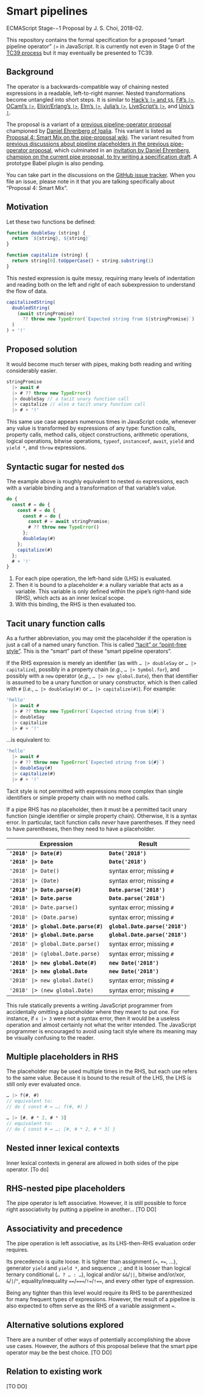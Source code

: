 # Smart pipelines
ECMAScript Stage-−1 Proposal by J. S. Choi, 2018-02.

This repository contains the formal specification for a proposed “smart pipeline operator” `|>` in JavaScript. It is currently not even in Stage 0 of the [TC39 process](https://tc39.github.io/process-document/) but it may eventually be presented to TC39.

## Background
The operator is a backwards-compatible way of chaining nested expressions in a readable, left-to-right manner. Nested transformations become untangled into short steps. It is similar to [Hack’s `|>` and `$$`](https://docs.hhvm.com/hack/operators/pipe-operator), [F#’s `|>`](https://docs.microsoft.com/en-us/dotnet/fsharp/language-reference/functions/index#function-composition-and-pipelining), [OCaml’s `|>`](http://blog.shaynefletcher.org/2013/12/pipelining-with-operator-in-ocaml.html), [Elixir/Erlang’s `|>`](https://elixir-lang.org/getting-started/enumerables-and-streams.html), [Elm’s `|>`](http://elm-lang.org/docs/syntax#infix-operators), [Julia’s `|>`](https://docs.julialang.org/en/stable/stdlib/base/#Base.:|>), [LiveScript’s `|>`](http://livescript.net/#operators-piping), and [Unix’s `|`](https://en.wikipedia.org/wiki/Pipeline_(Unix)).

The proposal is a variant of a [previous pipeline-operator proposal](https://github.com/tc39/proposal-pipeline-operator) championed by [Daniel Ehrenberg of Igalia](https://github.com/littledan). This variant is listed as [Proposal 4: Smart Mix on the pipe-proposal wiki](https://github.com/tc39/proposal-pipeline-operator/wiki#proposal-4-smart-mix). The variant resulted from [previous discussions about pipeline placeholders in the previous pipe-operator proposal](https://github.com/tc39/proposal-pipeline-operator/issues?q=placeholder), which culminated in an [invitation by Daniel Ehrenberg, champion on the current pipe proposal, to try writing a specification draft](https://github.com/tc39/proposal-pipeline-operator/issues/89#issuecomment-363853394). A prototype Babel plugin is also pending.

You can take part in the discussions on the [GitHub issue tracker](https://github.com/tc39/proposal-dynamic-import/issues). When you file an issue, please note in it that you are talking specifically about “Proposal 4: Smart Mix”.

## Motivation
Let these two functions be defined:

```js
function doubleSay (string) {
  return `${string}, ${string}`
}

function capitalize (string) {
  return string[0].toUpperCase() + string.substring(1)
}
```

This nested expression is quite messy, requiring many levels of indentation and reading both on the left and right of each subexpression to understand the flow of data.

```js
capitalizedString(
  doubledString(
    (await stringPromise)
      ?? throw new TypeError(`Expected string from ${stringPromise}`)
  )
) + '!'
```

## Proposed solution
It would become much terser with pipes, making both reading and writing considerably easier.

```js
stringPromise
  |> await #
  |> # ?? throw new TypeError()
  |> doubleSay // a tacit unary function call
  |> capitalize // also a tacit unary function call
  |> # + '!'
```

This same use case appears numerous times in JavaScript code, whenever any value is transformed by expressions of any type: function calls, property calls, method calls, object constructions, arithmetic operations, logical operations, bitwise operations, `typeof`, `instanceof`, `await`, `yield` and `yield *`, and `throw` expressions.

## Syntactic sugar for nested `do`s
The example above is roughly equivalent to nested `do` expressions, each with a variable binding and a transformation of that variable’s value.

```js
do {
  const # = do {
    const # = do {
      const # = do {
        const # = await stringPromise;
        # ?? throw new TypeError()
      };
      doubleSay(#)
    };
    capitalize(#)
  };
  # + '!'
}
```

1. For each pipe operation, the left-hand side (LHS) is evaluated.
2. Then it is bound to a placeholder `#`: a nullary variable that acts as a variable. This variable is only defined within the pipe’s right-hand side (RHS), which acts as an inner lexical scope.
3. With this binding, the RHS is then evaluated too.

## Tacit unary function calls
As a further abbreviation, you may omit the placeholder if the operation is just a call of a named unary function. This is called [“tacit” or “point-free style”](https://en.wikipedia.org/wiki/Tacit_programming). This is the “smart” part of these “smart pipeline operators”.

If the RHS expression is merely an identifier (as with `… |> doubleSay` or `… |> capitalize`), possibly in a property chain (<i lang=lt>e.g.</i>, `… |> Symbol.for`), and possibly with a `new` operator (<i lang=lt>e.g.</i>, `… |> new global.Date`), then that identifier is assumed to be a unary function or unary constructor, which is then called with `#` (<i lang=lt>i.e.</i>, `… |> doubleSay(#)` or `… |> capitalize(#)`). For example:

```js
'hello'
  |> await #
  |> # ?? throw new TypeError(`Expected string from ${#}`)
  |> doubleSay
  |> capitalize
  |> # + '!'
```

…is equivalent to:
```js
'hello'
  |> await #
  |> # ?? throw new TypeError(`Expected string from ${#}`)
  |> doubleSay(#)
  |> capitalize(#)
  |> # + '!'
```

Tacit style is not permitted with expressions more complex than single identifiers or simple property chain with no method calls.

If a pipe RHS has *no* placeholder, then it must be a permitted tacit unary function (single identifier or simple property chain). Otherwise, it is a syntax error. In particular, tacit function calls *never* have parentheses. If they need to have parentheses, then they need to have a placeholder.

| Expression | Result |
| --- | --- |
| **`'2018' \|> Date(#)`** | **`Date('2018')`** |
| **`'2018' \|> Date`** | **`Date('2018')`** |
| `'2018' \|> Date()` | syntax error; missing `#` |
| `'2018' \|> (Date)` | syntax error; missing `#` |
| **`'2018' \|> Date.parse(#)`** | **`Date.parse('2018')`** |
| **`'2018' \|> Date.parse`** | **`Date.parse('2018')`** |
| `'2018' \|> Date.parse()` | syntax error; missing `#` |
| `'2018' \|> (Date.parse)` | syntax error; missing `#` |
| **`'2018' \|> global.Date.parse(#)`** | **`global.Date.parse('2018')`** |
| **`'2018' \|> global.Date.parse`** | **`global.Date.parse('2018')`** |
| `'2018' \|> global.Date.parse()` | syntax error; missing `#` |
| `'2018' \|> (global.Date.parse)` | syntax error; missing `#` |
| **`'2018' \|> new global.Date(#)`** | **`new Date('2018')`** |
| **`'2018' \|> new global.Date`** | **`new Date('2018')`** |
| `'2018' \|> new global.Date()` | syntax error; missing `#` |
| `'2018' \|> (new global.Date)` | syntax error; missing `#` |

This rule statically prevents a writing JavaScript programmer from accidentally omitting a placeholder where they meant to put one. For instance, if `x |> 3` were not a syntax error, then it would be a useless operation and almost certainly not what the writer intended. The JavaScript programmer is encouraged to avoid using tacit style where its meaning may be visually confusing to the reader.

## Multiple placeholders in RHS
The placeholder may be used multiple times in the RHS, but each use refers to the same value. Because it is bound to the result of the LHS, the LHS is still only ever evaluated once.

```js
… |> f(#, #)
// equivalent to:
// do { const # = …; f(#, #) }
```

```js
… |> [#, # * 2, # * 3]
// equivalent to:
// do { const # = …; [#, # * 2, # * 3] }
```

## Nested inner lexical contexts
Inner lexical contexts in general are allowed in both sides of the pipe operator. [To do]

## RHS-nested pipe placeholders
The pipe operator is left associative. However, it is still possible to force right associativity by putting a pipeline in another… [TO DO]

## Associativity and precedence
The pipe operation is left associative, as its LHS-then-RHS evaluation order requires.

Its precedence is quite loose. It is tighter than assignment (`=`, `+=`, …), generator `yield` and `yield *`, and sequence `,`; and it is looser than logical ternary conditional (`… ? … : …`), logical and/or `&&`/`||`, bitwise and/or/xor, `&`/`|`/`^`, equality/inequality `==`/`===`/`!=`/`!==`, and every other type of expression.

Being any tighter than this level would require its RHS to be parenthesized for many frequent types of expressions. However, the result of a pipeline is also expected to often serve as the RHS of a variable assignment `=`.

## Alternative solutions explored
There are a number of other ways of potentially accomplishing the above use cases. However, the authors of this proposal believe that the smart pipe operator may be the best choice. [TO DO]

## Relation to existing work
[TO DO]


